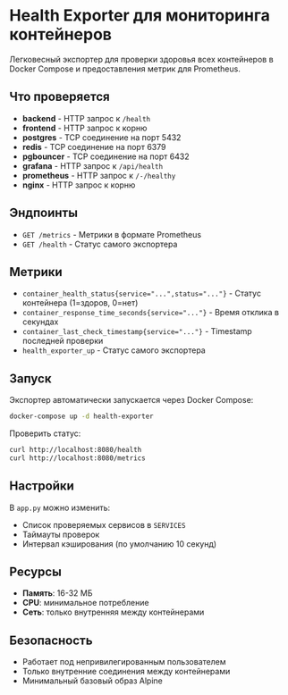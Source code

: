 # Health Exporter для мониторинга контейнеров

Легковесный экспортер для проверки здоровья всех контейнеров в Docker Compose и предоставления метрик для Prometheus.

## Что проверяется

- **backend** - HTTP запрос к `/health` 
- **frontend** - HTTP запрос к корню
- **postgres** - TCP соединение на порт 5432
- **redis** - TCP соединение на порт 6379  
- **pgbouncer** - TCP соединение на порт 6432
- **grafana** - HTTP запрос к `/api/health`
- **prometheus** - HTTP запрос к `/-/healthy`
- **nginx** - HTTP запрос к корню

## Эндпоинты

- `GET /metrics` - Метрики в формате Prometheus
- `GET /health` - Статус самого экспортера

## Метрики

- `container_health_status{service="...",status="..."}` - Статус контейнера (1=здоров, 0=нет)
- `container_response_time_seconds{service="..."}` - Время отклика в секундах
- `container_last_check_timestamp{service="..."}` - Timestamp последней проверки
- `health_exporter_up` - Статус самого экспортера

## Запуск

Экспортер автоматически запускается через Docker Compose:

```bash
docker-compose up -d health-exporter
```

Проверить статус:
```bash
curl http://localhost:8080/health
curl http://localhost:8080/metrics
```

## Настройки

В `app.py` можно изменить:
- Список проверяемых сервисов в `SERVICES`
- Таймауты проверок
- Интервал кэширования (по умолчанию 10 секунд)

## Ресурсы

- **Память**: 16-32 МБ
- **CPU**: минимальное потребление
- **Сеть**: только внутренняя между контейнерами

## Безопасность

- Работает под непривилегированным пользователем
- Только внутренние соединения между контейнерами
- Минимальный базовый образ Alpine